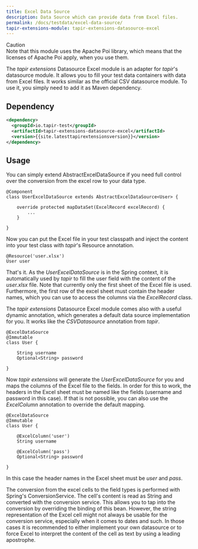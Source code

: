 ```yaml
---
title: Excel Data Source
description: Data Source which can provide data from Excel files.
permalink: /docs/testdata/excel-data-source/
tapir-extensions-module: tapir-extensions-datasource-excel
---
```


<div class="panel panel-warning">
  <div class="panel-heading">
    <div class="panel-title"><span class="fas fa-exclamation-circle"></span> Caution</div>
  </div>
  <div class="panel-body">
  Note that this module uses the Apache Poi library, which means that the licenses of Apache Poi apply, when you use them.
  </div>
</div>

The *tapir extensions* Datasource Excel module is an adapter for *tapir*'s datasource module. It allows you to fill your test data containers with data from Excel files. It works similar as the official CSV datasource module. To use it, you simply need to add it as Maven dependency.

## Dependency

``` xml
<dependency>
  <groupId>io.tapir-test</groupId>
  <artifactId>tapir-extensions-datasource-excel</artifactId>
  <version>{{site.latesttapirextensionsversion}}</version>
</dependency>
```

## Usage

You can simply extend AbstractExcelDataSource if you need full control over the conversion from the excel row to your data type.

``` xtend
@Component
class UserExcelDataSource extends AbstractExcelDataSource<User> {

	override protected mapDataSet(ExcelRecord excelRecord) {
		...
	}

}
```

Now you can put the Excel file in your test classpath and inject the content into your test class with *tapir*'s Resource annotation.

``` xtend
@Resource('user.xlsx')
User user
```

That's it. As the *UserExcelDataSource* is in the Spring context, it is automatically used by *tapir* to fill the user field with the content of the *user.xlsx* file. Note that currently only the first sheet of the Excel file is used. Furthermore, the first row of the excel sheet must contain the header names, which you can use to access the columns via the *ExcelRecord* class.

The *tapir extensions* Datasource Excel module comes also with a useful dynamic annotation, which generates a default data source implementation for you. It works like the *CSVDatasource* annotation from *tapir*.

``` xtend
@ExcelDataSource
@Immutable
class User {

	String username
	Optional<String> password

}
```

Now *tapir extensions* will generate the *UserExcelDataSource* for you and maps the columns of the Excel file to the fields. In order for this to work, the headers in the Excel sheet must be named like the fields (username and password in this case). If that is not possible, you can also use the *ExcelColumn* annotation to override the default mapping.

``` xtend
@ExcelDataSource
@Immutable
class User {

	@ExcelColumn('user')
	String username

	@ExcelColumn('pass')
	Optional<String> password

}
```

In this case the header names in the Excel sheet must be *user* and *pass*.

The conversion from the excel cells to the field types is performed with Spring's ConversionService. The cell's content is read as String and converted with the conversion service. This allows you to tap into the conversion by overriding the binding of this bean. However, the string representation of the Excel cell might not always be usable for the conversion service, especially when it comes to dates and such. In those cases it is recommended to either implement your own datasource or to force Excel to interpret the content of the cell as text by using a leading apostrophe.
